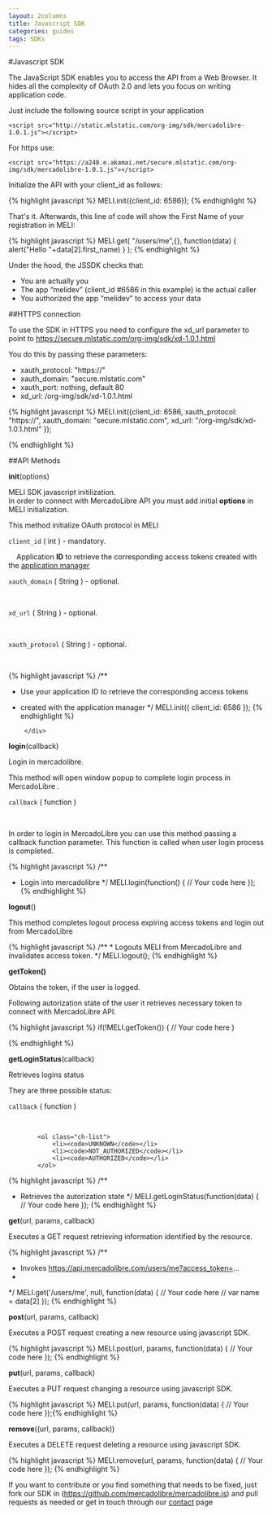```yaml
---
layout: 2columns
title: Javascript SDK
categories: guides
tags: SDKs
---
```



#Javascript SDK

The JavaScript SDK enables you to access the API from a Web Browser.
It  hides all the complexity of OAuth 2.0 and lets you focus on writing application code.

Just include the following source script in your application
	
	<script src="http://static.mlstatic.com/org-img/sdk/mercadolibre-1.0.1.js"></script>

For https use: 

    <script src="https://a248.e.akamai.net/secure.mlstatic.com/org-img/sdk/mercadolibre-1.0.1.js"></script>
	
Initialize the API with your client_id as follows:

{% highlight javascript %}
MELI.init({client_id: 6586});
{% endhighlight %}
	

That's it. Afterwards, this line of code will show the First Name of your registration in MELI:

{% highlight javascript %}
MELI.get(
  "/users/me",{},
    function(data) { alert("Hello "+data[2].first_name) }
);
{% endhighlight %}

Under the hood, the JSSDK checks that:
- You are actually you
- The app “melidev” (client_id #6586 in this example) is the actual caller
- You authorized the app “melidev” to access your data
    

##HTTPS connection

To use the SDK in HTTPS you need to configure the xd_url parameter to point to https://secure.mlstatic.com/org-img/sdk/xd-1.0.1.html
 
You do this by passing these parameters: 

- xauth_protocol: "https://" 
- xauth_domain: "secure.mlstatic.com" 
- xauth_port: nothing, default 80
- xd_url: /org-img/sdk/xd-1.0.1.html 


{% highlight javascript %}
MELI.init({client_id: 6586,
    xauth_protocol: "https://",
	xauth_domain: "secure.mlstatic.com",
	xd_url: "/org-img/sdk/xd-1.0.1.html"
});

{% endhighlight %}



##API Methods

<div class="ch-box">
	<div id="init">
		<p><strong>init</strong>(options)</p>
		<div>
			<p>MELI SDK javascript initilization.<br/> 
				In order to connect with MercadoLibre API you must add initial <strong>options</strong> in MELI initialization. 
			</p>
			<p>This method initialize OAuth protocol in MELI</p>

<code>client_id</code> ( int ) - mandatory. <br/> 
	
&nbsp;&nbsp;&nbsp;&nbsp;Application <strong>ID</strong> to retrieve the corresponding access tokens created with the <a href="http://applications.mercadolibre.com/">application manager</a> <br/> 

<code>xauth_domain</code> ( String ) - optional. <br/> 
	
&nbsp;&nbsp;&nbsp;&nbsp;<br/> 

<code>xd_url</code> ( String ) - optional. <br/> 
	
&nbsp;&nbsp;&nbsp;&nbsp;<br/> 

<code>xauth_protocol</code> ( String ) - optional. <br/> 
	
&nbsp;&nbsp;&nbsp;&nbsp;<br/> 


{% highlight javascript %}
/**
 * Use your application ID to retrieve the corresponding access tokens 
 * created with the application manager
 */
MELI.init({ client_id: 6586 });
{% endhighlight %}

		</div>
	</div>
</div>
<script>
	var foo = $("#init").expando();
</script>

<div class="ch-box">
	<div id="login">
		<p><strong>login</strong>(callback)</p>
		<div>
			<p>Login in mercadolibre. </p>
			<p>This method will open window popup to complete login process in MercadoLibre .</p>  

<code>callback</code> ( function )<br/> 
	
&nbsp;&nbsp;&nbsp;&nbsp;<p>In order to login in MercadoLibre you can use this method passing a callback function parameter. This function is called when user login process is completed.</p>

{% highlight javascript %}
/**
 * Login into mercadolibre
 */
MELI.login(function() {
	// Your code here
});
{% endhighlight %}
		</div>
	</div>
</div>
<script>
	var foo = $("#login").expando();
</script>

<div class="ch-box">
	<div id="logout">
		<p><strong>logout</strong>()</p>
		<div>
			<p>This method completes logout process expiring access tokens and login out from MercadoLibre</p>
{% highlight javascript %}
/**
 * Logouts MELI from MercadoLibre and invalidates access token.
 */
MELI.logout();
{% endhighlight %}
		</div>
	</div>
</div>

<script>
	var foo = $("#logout").expando();
</script>

<div class="ch-box">
	<div id="getToken">
		<p><strong><strong>getToken</strong>()</strong></p>
		<div>
			<p>Obtains the token, if the user is logged.</p>

<p>Following autorization state of the user it retrieves necessary token to connect with MercadoLibre API.</p>
{% highlight javascript %}
if(!MELI.getToken()) {
	// Your code here
} 

{% endhighlight %}
		</div>
	</div>
</div>

<script>
	var foo = $("#getToken").expando();
</script>


<div class="ch-box">
	<div id="getLoginStatus">
		<p><strong>getLoginStatus</strong>(callback)</p>
		<div>
			<p>Retrieves logins status</p>
			<p>They are three possible status:</p>

<code>callback</code> ( function )<br/> 
	
&nbsp;&nbsp;&nbsp;&nbsp;<p></p>

			<ol class="ch-list">
				<li><code>UNKNOWN</code></li>
				<li><code>NOT_AUTHORIZED</code></li>
				<li><code>AUTHORIZED</code></li>
			</ol>
			
{% highlight javascript %}
/**
 * Retrieves the autorization state
 */
MELI.getLoginStatus(function(data) {
	// Your code here
});
{% endhighlight %}
		</div>
	</div>
</div>

<script>
	var foo = $("#getLoginStatus").expando();
</script>

<div class="ch-box">
	<div id="get">
		<p><strong>get</strong>(url, params, callback)</p>
		<div>
			<p>Executes a GET request retrieving information identified by the resource.</p>
			<p></p>	
			
{% highlight javascript %}
/**
 * Invokes https://api.mercadolibre.com/users/me?access_token=...
 *
 */
MELI.get('/users/me', null, function(data) {
    // Your code here
    // var name = data[2]
});
{% endhighlight %}
		</div>
	</div>
</div>

<script>
	var foo = $("#get").expando();
</script>



<div class="ch-box">
	<div id="post">
		<p><strong>post</strong>(url, params, callback)</p>
		<div>
			<p>Executes a POST request creating a new resource using javascript SDK. </p>
{% highlight javascript %}
MELI.post(url, params, function(data) {
	// Your code here
});
{% endhighlight %}
		</div>
	</div>
</div>

<script>
	var foo = $("#post").expando();
</script>



<div class="ch-box">
	<div id="put">
		<p><strong>put</strong>(url, params, callback)</p>
		<div>
			<p>Executes a PUT request changing a resource using javascript SDK. </p>

{% highlight javascript %}
MELI.put(url, params, function(data) {
	// Your code here
});{% endhighlight %}
		</div>
	</div>
</div>

<script>
	var foo = $("#put").expando();
</script>



<div class="ch-box">
	<div id="remove">
		<p><strong>remove</strong>((url, params, callback))</p>
		<div>
			<p>Executes a DELETE request deleting a resource using javascript SDK. </p>
{% highlight javascript %}
MELI.remove(url, params, function(data) {
	// Your code here
});
{% endhighlight %}
		</div>
	</div>
</div>

<script>
	var foo = $("#remove").expando();
</script>

If you want to contribute or you find something that needs to be fixed, just fork our SDK in (https://github.com/mercadolibre/mercadolibre.js) and pull requests as needed or get in touch
through our [contact](/discuss) page


